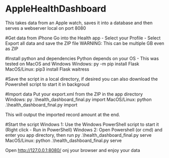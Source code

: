 # AppleHealthDashboard
This takes data from an Apple watch, saves it into a database and then serves a webserver local on port 8080

#Get data from iPhone
Go into  the Health app - Select your Profile - Select Export all data and save the ZIP file
WARNING: This can be multiple GB even as ZIP

#Install python and dependencies
Python depends on your OS - This was tested on MacOS and Windows
Windows: py -m pip install Flask
MacOS/Linux: pip3 install Flask waitress

#Save the script in a local directory, if desired you can also download the Powershell script to start it in backgroud

#Import data
Put your export.xml from the ZIP in the app directory
Windows: py .\health_dashboard_final.py import
MacOS/Linux: python .\health_dashboard_final.py import

This will output the imported record amount at the end.


#Start the script
Windows 1: Use the Windows PowerShell script to start it (Right click - Run in PowerShell)
Windows 2: Open Powershell (or cmd) and enter you app directory, then run py .\health_dashboard_final.py serve
MacOS/Linux: python .\health_dashboard_final.py serve

Open http://127.0.0.1:8080/ onj your browser and enjoy your data
